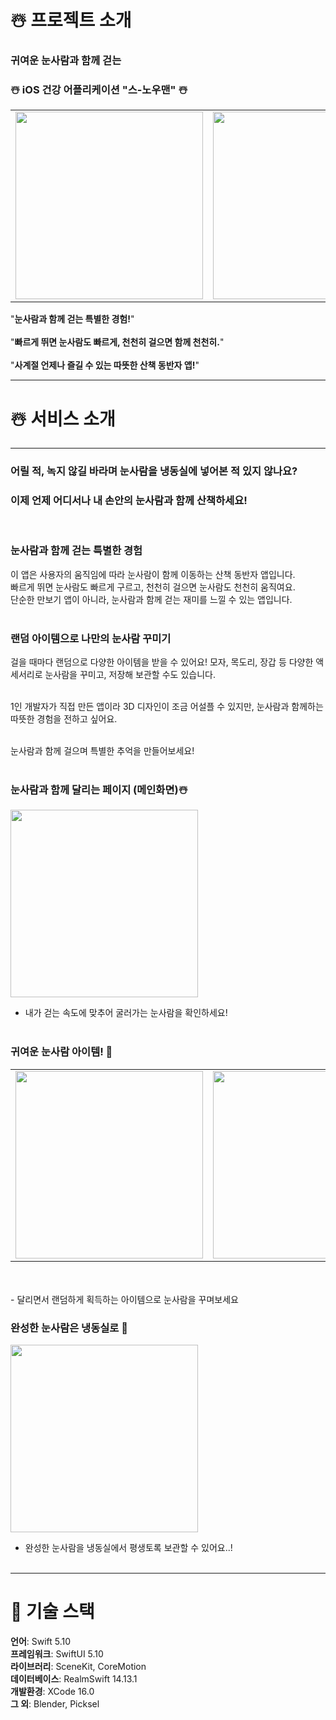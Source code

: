 # ☃️ 프로젝트 소개
### 귀여운 눈사람과 함께 걷는
### ☃️ iOS 건강 어플리케이션 "스-노우맨" ☃️

<table>
  <tr>
<td><img src="https://github.com/user-attachments/assets/b50097b7-d856-4e0c-a5e1-681285ef5979" width="300" height="300"></td>
<td><img src="https://github.com/user-attachments/assets/94e6bec5-6855-4b89-b6f2-fed429686d26"width="300" height="300"></td>
</tr>
</table>

"**눈사람과 함께 걷는 특별한 경험!**" <br> <br>
"**빠르게 뛰면 눈사람도 빠르게, 천천히 걸으면 함께 천천히.**"<br>   
"**사계절 언제나 즐길 수 있는 따뜻한 산책 동반자 앱!**" <br>



***
# ☃️ 서비스 소개
***

### 어릴 적, 녹지 않길 바라며 눈사람을 냉동실에 넣어본 적 있지 않나요?<br>   
### 이제 언제 어디서나 내 손안의 눈사람과 함께 산책하세요!<br>   
<br>   

### 눈사람과 함께 걷는 특별한 경험<br>   
이 앱은 사용자의 움직임에 따라 눈사람이 함께 이동하는 산책 동반자 앱입니다.<br>    빠르게 뛰면 눈사람도 빠르게 구르고, 천천히 걸으면 눈사람도 천천히 움직여요. <br>   단순한 만보기 앱이 아니라, 눈사람과 함께 걷는 재미를 느낄 수 있는 앱입니다.<br>   <br>   

### 랜덤 아이템으로 나만의 눈사람 꾸미기<br>   
걸을 때마다 랜덤으로 다양한 아이템을 받을 수 있어요! 모자, 목도리, 장갑 등 다양한 액세서리로 눈사람을 꾸미고, 저장해 보관할 수도 있습니다.<br>   <br>   

1인 개발자가 직접 만든 앱이라 3D 디자인이 조금 어설플 수 있지만, 눈사람과 함께하는 따뜻한 경험을 전하고 싶어요.<br>   <br>   

눈사람과 함께 걸으며 특별한 추억을 만들어보세요! <br><br>

### 눈사람과 함께 달리는 페이지 (메인화면)☃️

<img src="https://github.com/user-attachments/assets/6a6ee171-ade6-4b72-892b-a5adfe9e79f8" width="300"> <br>
- 내가 걷는 속도에 맞추어 굴러가는 눈사람을 확인하세요!<br>  <br>

### 귀여운 눈사람 아이템! 🎁
<table>
  <tr>
<td><img src="https://github.com/user-attachments/assets/b8774ffc-4612-4773-a0f8-e600b68625ef" width="300"></td>
<td><img src="https://github.com/user-attachments/assets/efe5bb59-567d-4b59-b077-000d4e41cb52" width="300"></td>
</tr>
</table>
  <br>
  <br>
- 달리면서 랜덤하게 획득하는 아이템으로 눈사람을 꾸며보세요 <br>

### 완성한 눈사람은 냉동실로 🧊
<img src="https://github.com/user-attachments/assets/893192ec-4037-450b-9b3e-da33d641b71c" width="300"><br>
- 완성한 눈사람을 냉동실에서 평생토록 보관할 수 있어요..!<br>  <br>


***
# 🤖 기술 스택
   **언어**: Swift 5.10 <br>
   **프레임워크**: SwiftUI 5.10 <br>
   **라이브러리**: SceneKit, CoreMotion <br>
   **데이터베이스**: RealmSwift 14.13.1 <br>
   **개발환경**: XCode 16.0 <br>
   **그 외**: Blender, Picksel

